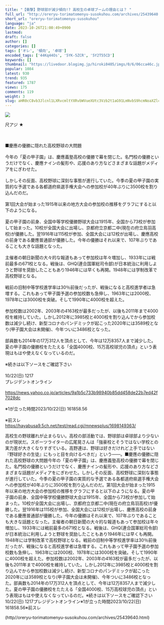 ```yaml
---
title: "【衝撃】野球部が減少傾向!? 高校生の卓球ブームの理由とは？ "
full_url: "http://oreryu-torimatomenyu-susokuhou.com/archives/25439640.html"
short_url: "oreryu-torimatomenyu-susokuhou"
language: "ja"
date: 2023-10-26T21:00:49+0900
lastmod: 
draft: false
author: []
categories: []
tags: ['オレ', '傾向', '卓球']
encoded_tags: ['44Kq44Os', '5YK-5ZCR', '5Y2T55CD']
keywords: []
thumbnail: "https://livedoor.blogimg.jp/hiroki0405/imgs/0/6/06cca46c.jpg"
popular: 1084
latest: 930
trend: 935
featured: 1787
views: 175
comments: 119
weight: 3
slug: aHR0cC8vb3Jlcnl1LXRvcmltYXRvbWVueXUtc3Vzb2t1aG91LmNvbS9hcmNoaXZlcy8yNTQzOTY0MC5odG1s
---
```


![](https://livedoor.blogimg.jp/hiroki0405/imgs/0/6/06cca46c.jpg)

<div><p>尺アジ ★ </p><br> <br> ■慶應の優勝に隠れた高校野球の大問題 <br> <br> 今年の「夏の甲子園」は、慶應義塾高校の優勝で幕を閉じた。名門校の優勝というだけでなく、慶應ナインの髪形や、応援のあり方などさまざまな話題がメディアをにぎわせた。 <br> <br> しかしその反面、高校野球に深刻な事態が進行していた。今季の夏の甲子園の実質的な予選である各都道府県選手権大会への参加校が40年ぶりに3500校を割り込んだのだ。 <br> <br> 第1回大会が始まった1915年以来の地方大会の参加校の推移をグラフにすると以下のようになる。 <br> <br> 夏の甲子園の前身、全国中等学校優勝野球大会は1915年、全国から73校が参加して始まった。10校が全国大会に出場し、京都府立京都二中(現在の府立鳥羽高校)が優勝した。翌1916年は115校が参加、全国大会には12校が出場し、慶應高校の前身である慶應普通部が優勝した。今年の優勝はそれ以来で、107年ぶりであることも大きな話題となった。 <br> <br> 主催者の朝日新聞の大々的な報道もあって参加校は年々増加し、1933年には戦前最多の671校となる。戦後は、GHQ(連合国軍総司令部)が日本統治に利用しようと野球を奨励したこともあり1946年には早くも再開。1948年には学制改革で高校野球となる。 <br> <br> 戦前の旧制中等学校進学率は30％前後だったが、戦後になると高校進学者は急増する。これもあって甲子園予選の参加校数も急伸し、1963年には2000校、1978年には3000校を突破。そして1990年に4000校を超えた。 <br> <br> 参加校数は2002年、2003年の4163校が最多だったが、以後も2011年まで4000校を維持していた。しかし2012年に3985校と4000校を割り込んでから参加校数は減少し続け、新型コロナのパンデミックが起こった2020年には3589校となり(甲子園大会は未開催)、今年ついに3486校となった。 <br> <br> 部員数も2014年の17万312人を頂点として、今年は12万8357人まで減少した。夏の甲子園の優勝校をたたえる「全国4000校、15万高校球児の頂点」という表現はもはや使えなくなっているのだ。 <br> <br> ※続きは以下ソースをご確認下さい <br> <br> 10/22(日) 1217 <br> プレジデントオンライン <br> <br> <a target='_blank' href='https//news.yahoo.co.jp/articles/9a1b5c733b98940b85dd458de22b7ed42f7028dc'>https//news.yahoo.co.jp/articles/9a1b5c733b98940b85dd458de22b7ed42f7028dc</a> <br> <br> ※1が立った時間2023/10/22(日) 161858.56 <br> <br> ※前スレ <br> <a target='_blank' href='https//hayabusa9.5ch.net/test/read.cgi/mnewsplus/1698149363/'>https//hayabusa9.5ch.net/test/read.cgi/mnewsplus/1698149363/</a> <p>高校生の野球離れが止まらない。高校の部活動では、野球部は卓球部より少ないのが現状だ。スポーツライターの広尾晃さんは「強豪校とそうではない学校との実力差が大きくなりすぎている。高野連は、野球は好きだけれど上手ではない『野球好きの生徒』にもっと目を向けるべきだ」という――。■慶應の優勝に隠れた高校野球の大問題今年の「夏の甲子園」は、慶應義塾高校の優勝で幕を閉じた。名門校の優勝というだけでなく、慶應ナインの髪形や、応援のあり方などさまざまな話題がメディアをにぎわせた。しかしその反面、高校野球に深刻な事態が進行していた。今季の夏の甲子園の実質的な予選である各都道府県選手権大会への参加校が40年ぶりに3500校を割り込んだのだ。第1回大会が始まった1915年以来の地方大会の参加校の推移をグラフにすると以下のようになる。夏の甲子園の前身、全国中等学校優勝野球大会は1915年、全国から73校が参加して始まった。10校が全国大会に出場し、京都府立京都二中(現在の府立鳥羽高校)が優勝した。翌1916年は115校が参加、全国大会には12校が出場し、慶應高校の前身である慶應普通部が優勝した。今年の優勝はそれ以来で、107年ぶりであることも大きな話題となった。主催者の朝日新聞の大々的な報道もあって参加校は年々増加し、1933年には戦前最多の671校となる。戦後は、GHQ(連合国軍総司令部)が日本統治に利用しようと野球を奨励したこともあり1946年には早くも再開。1948年には学制改革で高校野球となる。戦前の旧制中等学校進学率は30％前後だったが、戦後になると高校進学者は急増する。これもあって甲子園予選の参加校数も急伸し、1963年には2000校、1978年には3000校を突破。そして1990年に4000校を超えた。参加校数は2002年、2003年の4163校が最多だったが、以後も2011年まで4000校を維持していた。しかし2012年に3985校と4000校を割り込んでから参加校数は減少し続け、新型コロナのパンデミックが起こった2020年には3589校となり(甲子園大会は未開催)、今年ついに3486校となった。部員数も2014年の17万312人を頂点として、今年は12万8357人まで減少した。夏の甲子園の優勝校をたたえる「全国4000校、15万高校球児の頂点」という表現はもはや使えなくなっているのだ。※続きは以下ソースをご確認下さい10/22(日) 1217プレジデントオンライン※1が立った時間2023/10/22(日) 161858.56※前スレ</p></div>

(http//oreryu-torimatomenyu-susokuhou.com/archives/25439640.html)
